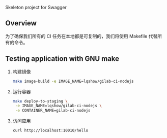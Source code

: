 Skeleton project for Swagger

## Overview
为了确保我们所有的 CI 任务在本地都是可复制的，我们将使用 Makefile 代替所有的命令。

## Testing application with GNU make

1. 构建镜像

   ```bash
   make image-build -e IMAGE_NAME=lqshow/gilab-ci-nodejs
   ```

2. 运行容器

   ```bash
   make deploy-to-staging \
   	-e IMAGE_NAME=lqshow/gilab-ci-nodejs \
   	-e CONTAINER_NAME=gilab-ci-nodejs
   ```

3. 访问应用

   ```bash
   curl http://localhost:10010/hello
   ```